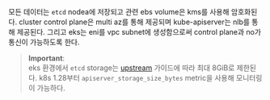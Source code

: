 모든 데이터는 `etcd` nodea에 저장되고 관련 ebs volume은 kms를 사용해 암호화된다. cluster control plane은 multi az를 통해 제공되며 kube-apiserver는 nlb를 통해 제공된다. 그리고 eks는 eni를 vpc subnet에 생성함으로써 control plane과 no가 통신이 가능하도록 한다.

> **Important**:  
> eks 환경에서 `etcd` storage는 [upstream](https://etcd.io/docs/v3.5/dev-guide/limit/#storage-size-limit) 가이드에 따라 최대 8GiB로 제한된다. k8s 1.28부터 `apiserver_storage_size_bytes` metric을 사용해 모니터링이 가능하다.